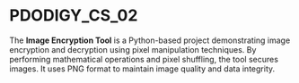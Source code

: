 # PDODIGY_CS_02
The **Image Encryption Tool** is a Python-based project demonstrating image encryption and decryption using pixel manipulation techniques. By performing mathematical operations and pixel shuffling, the tool secures images. It uses PNG format to maintain image quality and data integrity.
